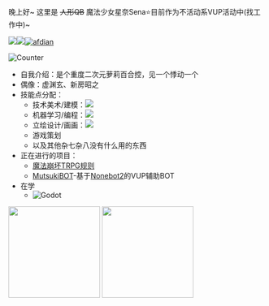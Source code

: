 晚上好~ 这里是 ~~人形QB~~ 魔法少女星奈Sena⭐目前作为不活动系VUP活动中(找工作中)~

[![](https://img.shields.io/badge/dynamic/json?color=00a0d8&label=Bilibili&query=%24.data.totalSubs&suffix=%20followers&url=https%3A%2F%2Fapi.spencerwoo.com%2Fsubstats%2F%3Fsource%3Dbilibili%26queryKey=82717585&style=flat-square)](https://space.bilibili.com/82717585)![](https://img.shields.io/badge/dynamic/json?color=238636&label=Github&query=%24.data.totalSubs&suffix=%20followers&url=https%3A%2F%2Fapi.spencerwoo.com%2Fsubstats%2F%3Fsource%3Dgithub%26queryKey=sena-nana&style=flat-square)[![afdian](https://img.shields.io/badge/dynamic/json?color=8060da&label=爱发电&query=%24.data.totalSubs&suffix=%20发电人次/月&url=https%3A%2F%2Fapi.spencerwoo.com%2Fsubstats%2F%3Fsource%3DafdianFans%26queryKey=ssrvup&style=flat-square)](https://afdian.net/@ssrvup)

![Counter](https://count.getloli.com/get/@sena-nana?theme=rule34)

- 自我介绍：是个重度二次元萝莉百合控，见一个悸动一个
- 偶像：虚渊玄、新房昭之
- 技能点分配：
  - 技术美术/建模：![](https://img.shields.io/badge/-Blender-e16f05?&logo=Blender&logoColor=fff&style=flat-square)
  - 机器学习/编程：![](https://img.shields.io/badge/-Python-356d9c?&logo=Python&logoColor=fff&style=flat-square)
  - 立绘设计/画画：![](https://img.shields.io/badge/-Clip%20Studio%20Paint-2d2d2d?&style=flat-square)
  - 游戏策划
  - 以及其他杂七杂八没有什么用的东西
- 正在进行的项目：
  - [魔法崩坏TRPG规则](https://sena-nana.github.io/)
  - [MutsukiBOT](https://github.com/sena-nana/MutsukiBot)-基于[Nonebot2](https://nb2.baka.icu)的VUP辅助BOT
- 在学
  - ![Godot](https://img.shields.io/badge/-Godot-478bbe?style=flat-square)

<img src="https://github-readme-stats.vercel.app/api/top-langs/?username=sena-nana&layout=compact" height="180"/> <img src="https://github-readme-stats.vercel.app/api?username=sena-nana&show_icons=true" height="180"/>

